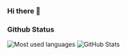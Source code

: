 ### Hi there 👋

### Github Status

<img src="https://github-readme-stats.vercel.app/api/top-langs?username=SaharHallaji&layout=compact&theme=dracula" alt="Most used languages"/>
<img src="https://github-readme-stats.vercel.app/api?username=SaharHallaji&amp;show_icons=true&hide=prs,issues&theme=dracula" alt="GitHub Stats">
